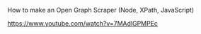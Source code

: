 How to make an Open Graph Scraper (Node, XPath, JavaScript)

https://www.youtube.com/watch?v=7MAdlGPMPEc